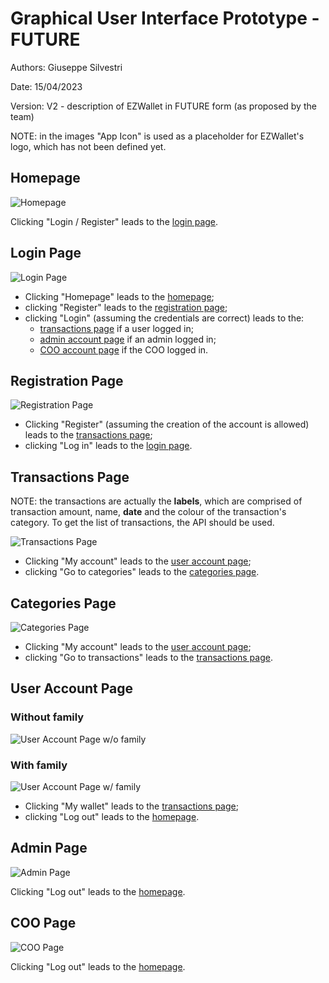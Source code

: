 # Graphical User Interface Prototype - FUTURE

Authors: Giuseppe Silvestri

Date: 15/04/2023

Version: V2 - description of EZWallet in FUTURE form (as proposed by the team)

NOTE: in the images "App Icon" is used as a placeholder for EZWallet's logo, which has not been defined yet.

## Homepage

![Homepage](code/images/GUIPrototypeV2/Homepage.png)

Clicking "Login / Register" leads to the [login page](#login-page).

## Login Page

![Login Page](code/images/GUIPrototypeV2/Login%20Page.png)

- Clicking "Homepage" leads to the [homepage](#homepage);
- clicking "Register" leads to the [registration page](#registration-page);
- clicking "Login" (assuming the credentials are correct) leads to the:
  - [transactions page](#transactions-page) if a user logged in;
  - [admin account page](#admin-page) if an admin logged in;
  - [COO account page](#coo-page) if the COO logged in.

## Registration Page

![Registration Page](code/images/GUIPrototypeV2/Register%20Page.png)

- Clicking "Register" (assuming the creation of the account is allowed) leads to the [transactions page](#transactions-page);
- clicking "Log in" leads to the [login page](#login-page).

## Transactions Page

NOTE: the transactions are actually the **labels**, which are comprised of transaction amount, name, **date** and the colour of the transaction's category. To get the list of transactions, the API should be used.

![Transactions Page](code/images/GUIPrototypeV2/Transaction%20Page.png)

- Clicking "My account" leads to the [user account page](#user-account-page);
- clicking "Go to categories" leads to the [categories page](#categories-page).

## Categories Page

![Categories Page](code/images/GUIPrototypeV2/Category%20Page.png)

- Clicking "My account" leads to the [user account page](#user-account-page);
- clicking "Go to transactions" leads to the [transactions page](#transactions-page).

## User Account Page

### Without family

![User Account Page w/o family](code/images/GUIPrototypeV2/User%20Page%20w_o%20family.png)

### With family

![User Account Page w/ family](code/images/GUIPrototypeV2/User%20Page%20w_%20family.png)

- Clicking "My wallet" leads to the [transactions page](#transactions-page);
- clicking "Log out" leads to the [homepage](#homepage).

## Admin Page

![Admin Page](code/images/GUIPrototypeV2/Admin%20Page.png)

Clicking "Log out" leads to the [homepage](#homepage).

## COO Page

![COO Page](code/images/GUIPrototypeV2/COO%20Page.png)

Clicking "Log out" leads to the [homepage](#homepage).
